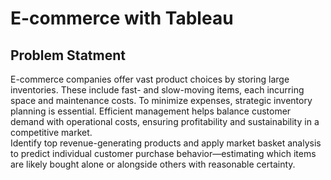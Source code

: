 # E-commerce with Tableau
## Problem Statment
E-commerce companies offer vast product choices by storing large inventories. These include fast- and slow-moving items, each incurring space and maintenance costs. To minimize expenses, strategic inventory planning is essential. Efficient management helps balance customer demand with operational costs, ensuring profitability and sustainability in a competitive market. <br/>
Identify top revenue-generating products and apply market basket analysis to predict individual customer purchase behavior—estimating which items are likely bought alone or alongside others with reasonable certainty.
